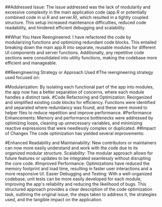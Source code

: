 ##Addressed Issue:
The issue addressed was the lack of modularity and excessive complexity in the main application code (app.R or potentially combined code in ui.R and server.R), which resulted in a tightly coupled structure. This setup increased maintenance difficulties, reduced code readability, and hindered efficient debugging and scalability.

##What You Have Reengineered:
I have refactored the code by modularizing functions and optimizing redundant code blocks. This entailed breaking down the main app.R into separate, reusable modules for different UI components and server functions. Additionally, any repetitive code sections were consolidated into utility functions, making the codebase more efficient and manageable.

##Reengineering Strategy or Approach Used
#The reengineering strategy used focused on:

#Modularization:
By isolating each functional part of the app into modules, the app now has a better separation of concerns, where each module handles a distinct task.
#Code Refactoring and Optimization:
Reorganized and simplified existing code blocks for efficiency. Functions were identified and separated where redundancy was found, and these were moved to helper files to reduce repetition and improve performance.
#Performance Enhancements: 
Memory and performance bottlenecks were addressed by optimizing loops, cleaning up unnecessary variables, and minimizing reactive expressions that were needlessly complex or duplicated.
##Impact of Changes
The code optimization has yielded several improvements:

#Enhanced Readability and Maintainability:
New contributors or maintainers can now more easily understand and work with the code due to its organized modular structure.
Scalability: The modular approach allows for future features or updates to be integrated seamlessly without disrupting the core code.
#Improved Performance: 
Optimizations have reduced the memory footprint and load time, resulting in faster user interactions and a more responsive UI.
Easier Debugging and Testing: 
With a well-organized codebase, unit tests can be more easily developed for each module, improving the app's reliability and reducing the likelihood of bugs.
This structured approach provides a clear description of the code optimization task, outlining the original issue, the steps taken to address it, the strategies used, and the tangible impact on the application.
